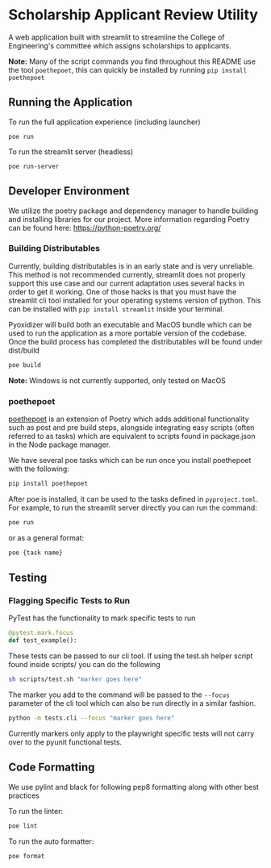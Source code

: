 # Scholarship Applicant Review Utility
A web application built with streamlit to streamline the College of Engineering's committee which assigns scholarships to applicants.

**Note:** Many of the script commands you find throughout this README use the tool `poethepoet`, this can quickly be installed by running `pip install poethepoet`

## Running the Application
To run the full application experience (including launcher)
```
poe run
```

To run the streamlit server (headless)
```
poe run-server
```

## Developer Environment
We utilize the poetry package and dependency manager to handle building and installing libraries for our project. More information regarding Poetry can be found here: https://python-poetry.org/

### Building Distributables
Currently, building distributables is in an early state and is very unreliable. This method is not recommended currently, streamlit does not properly support this use case and our current adaptation uses several hacks in order to get it working. One of those hacks is that you must have the streamlit cli tool installed for your operating systems version of python. This can be installed with `pip install streamlit` inside your terminal.


Pyoxidizer will build both an executable and MacOS bundle which can be used to run the application as a more portable version of the codebase. Once the build process has completed the distributables will be found under dist/build
```sh
poe build
```
**Note:** Windows is not currently supported, only tested on MacOS

### poethepoet
[poethepoet](https://github.com/nat-n/poethepoet) is an extension of Poetry which adds additional functionality such as post and pre build steps, alongside integrating easy scripts (often referred to as tasks) which are equivalent to scripts found in package.json in the Node package manager.

We have several poe tasks which can be run once you install poethepoet with the following:
```sh
pip install poethepoet
```

After poe is installed, it can be used to the tasks defined in `pyproject.toml`. For example, to run the streamlit server directly you can run the command:
```sh
poe run
```
or as a general format:
```sh
poe {task name}
```

## Testing
### Flagging Specific Tests to Run
PyTest has the functionality to mark specific tests to run
```python
@pytest.mark.focus
def test_example():
```

These tests can be passed to our cli tool. If using the test.sh helper script found inside scripts/ you can do the following
```sh
sh scripts/test.sh "marker goes here"
```

The marker you add to the command will be passed to the `--focus` parameter of the cli tool which can also be run directly in a similar fashion.

```sh
python -m tests.cli --focus "marker goes here"
```

Currently markers only apply to the playwright specific tests will not carry over to the pyunit functional tests.

## Code Formatting
We use pylint and black for following pep8 formatting along with other best practices

To run the linter:
```sh
poe lint
```

To run the auto formatter:
```sh
poe format
```